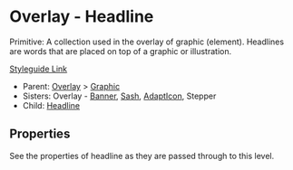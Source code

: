# Overlay - Headline

Primitive: A collection used in the overlay of graphic (element). Headlines are words that are placed on top of a graphic or illustration.

[Styleguide Link](https://zpl.io/2vDe7ke)

- Parent: [Overlay](https://github.com/able-app/docs/blob/d689178b930c7095c750671b112985ac09eccd08/controls/%CE%B5%20elements/overlay/overlay.md) > [Graphic](https://github.com/able-app/docs/blob/8cd03de6556a6ec1dcd98dc8c2230863c5dba43c/controls/%CE%B5%20elements/graphic.md)
- Sisters: Overlay - [Banner](https://github.com/able-app/docs/blob/7486c8fa88811fddbd49b82001d919e42805712e/controls/%CE%B5%20elements/overlay/ol-banner.md), [Sash](https://github.com/able-app/docs/blob/7486c8fa88811fddbd49b82001d919e42805712e/controls/%CE%B5%20elements/overlay/ol-sash.md), [AdaptIcon](https://github.com/able-app/docs/blob/7486c8fa88811fddbd49b82001d919e42805712e/controls/%CE%B5%20elements/overlay/ol-adapticon.md), Stepper
- Child: [Headline](https://github.com/able-app/docs/blob/57a78e2f25b43d8f5e72755f1e2740d12a2998ee/controls/components/headline.md)

## Properties

See the properties of headline as they are passed through to this level.

